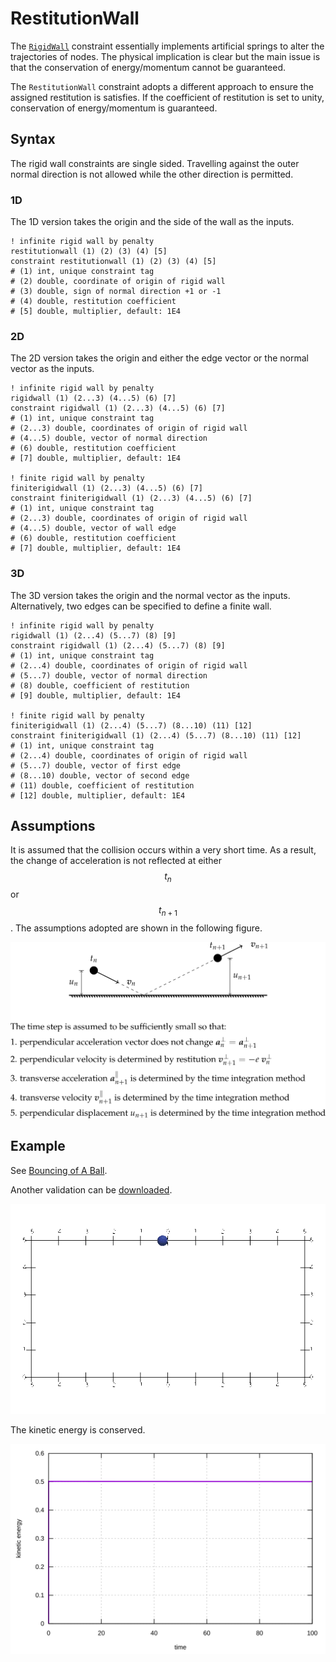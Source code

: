 # RestitutionWall

The [`RigidWall`](RigidWall.md) constraint essentially implements artificial springs to alter the trajectories of 
nodes. The physical implication is clear but the main issue is that the conservation of energy/momentum cannot be 
guaranteed.

The `RestitutionWall` constraint adopts a different approach to ensure the assigned restitution is satisfies. If the 
coefficient of restitution is set to unity, conservation of energy/momentum is guaranteed.

## Syntax

The rigid wall constraints are single sided. Travelling against the outer normal direction is not allowed while the 
other direction is permitted.

### 1D

The 1D version takes the origin and the side of the wall as the inputs.

```
! infinite rigid wall by penalty
restitutionwall (1) (2) (3) (4) [5]
constraint restitutionwall (1) (2) (3) (4) [5]
# (1) int, unique constraint tag
# (2) double, coordinate of origin of rigid wall
# (3) double, sign of normal direction +1 or -1
# (4) double, restitution coefficient
# [5] double, multiplier, default: 1E4
```

### 2D

The 2D version takes the origin and either the edge vector or the normal vector as the inputs.

```
! infinite rigid wall by penalty
rigidwall (1) (2...3) (4...5) (6) [7]
constraint rigidwall (1) (2...3) (4...5) (6) [7]
# (1) int, unique constraint tag
# (2...3) double, coordinates of origin of rigid wall
# (4...5) double, vector of normal direction
# (6) double, restitution coefficient
# [7] double, multiplier, default: 1E4

! finite rigid wall by penalty
finiterigidwall (1) (2...3) (4...5) (6) [7]
constraint finiterigidwall (1) (2...3) (4...5) (6) [7]
# (1) int, unique constraint tag
# (2...3) double, coordinates of origin of rigid wall
# (4...5) double, vector of wall edge
# (6) double, restitution coefficient
# [7] double, multiplier, default: 1E4
```

### 3D

The 3D version takes the origin and the normal vector as the inputs. Alternatively, two edges can be specified to 
define a finite wall.

```
! infinite rigid wall by penalty
rigidwall (1) (2...4) (5...7) (8) [9]
constraint rigidwall (1) (2...4) (5...7) (8) [9]
# (1) int, unique constraint tag
# (2...4) double, coordinates of origin of rigid wall
# (5...7) double, vector of normal direction
# (8) double, coefficient of restitution
# [9] double, multiplier, default: 1E4

! finite rigid wall by penalty
finiterigidwall (1) (2...4) (5...7) (8...10) (11) [12]
constraint finiterigidwall (1) (2...4) (5...7) (8...10) (11) [12]
# (1) int, unique constraint tag
# (2...4) double, coordinates of origin of rigid wall
# (5...7) double, vector of first edge
# (8...10) double, vector of second edge
# (11) double, coefficient of restitution
# [12] double, multiplier, default: 1E4
```


## Assumptions

It is assumed that the collision occurs within a very short time. As a result, the change of acceleration is not 
reflected at either $$t_n$$ or $$t_{n+1}$$. The assumptions adopted are shown in the following figure.

![assumptions](RestitutionWall.svg)

## Example

See [Bouncing of A Ball](../../Example/Structural/Dynamics/bouncing-of-a-ball.md).

Another validation can be [downloaded](RestitutionWall.supan).

![validation](RestitutionWall.gif)

The kinetic energy is conserved.

![conservation](RestitutionWall.EX.svg)
